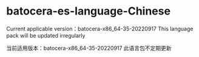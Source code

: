 # batocera-es-language-Chinese

Current applicable version：batocera-x86_64-35-20220917 
This language pack will be updated irregularly

当前适用版本：batocera-x86_64-35-20220917
此语言包不定期更新
